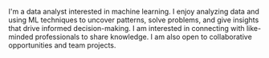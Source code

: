 I'm a data analyst interested in machine learning.  I enjoy analyzing data and using ML techniques to uncover patterns, solve problems, and give insights that drive informed decision-making. I am interested in connecting with like-minded professionals to share knowledge. I am also open to collaborative opportunities and team projects.

<!---
dgeorge1010/dgeorge1010 is a ✨ special ✨ repository because its `README.md` (this file) appears on your GitHub profile.
You can click the Preview link to take a look at your changes.
--->

